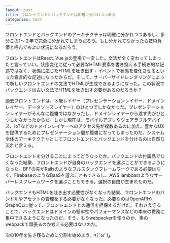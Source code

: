 ```yaml
---
layout: post
title: フロントエンドとバックエンドは明確に分かれつつある
categories: tech
---
```


フロントエンドとバックエンドのアーキテクチャは明確に分かれつつあるし、多分この1〜２年で完全に分かれてしまうだろう。もし分かれてなかったら技術負債と呼んでもよい状況になるだろう。

フロントエンドはReact, Vue.jsの登場で一変した。文法が全く変わってしまったと言っていい。状態変化に従って必要なHTML要素を書き換える手続き的な記述ではなく、状態に応じたHTMLを吐き出す・イベントで状態を変化させるといった宣言的な記述になったからだ。そして、サーバーサイドレンダリングによって新しいフロントエンドの文法でHTMLが生成できるようになった。この状況でバックエンドは古い文法でHTMLを吐き出す必要があるのだろうか？

過去フロントエンドは、３層レイヤー（プレゼンテーションレイヤー、ドメインレイヤー、データソースレイヤー）のひとつでしかなかった。プレゼンテーションレイヤーがそんなに複雑ではなかったし、ドメインレイヤーから渡す先がひとつしかなかったからだ。しかし現在は、モバイルアプリやウェアラブルデバイス、IoTなどのドメインレイヤーへのアクセス先が複数あるのに加え、豊かなUXを提供するためにプレゼンテーション層が複雑になってしまったのだ。システム全体のアーキテクチャとしてフロントエンドとバックエンドを分けるのは自然な流れと言える。

フロントエンドを分けることによってどうなったか。バックエンドの付属品でなくなった結果、フロントエンドが自身のバックエンドを選ぶことができるようになった。BFFの先がRailsのようなフルスタックフレームワークである必要はなく、FirebaseのようなBaaSを選ぶこともできるし、AWS lambdaのようなサーバーレスフレームワークを選ぶこともできる。選択の自由が生まれたのだ。

バックエンドもHTMLを吐き出す必要性がなくなった結果、フロントエンドのバンドルやアセットの管理をする必要がなくなった。必要なのはOpenAPIやGraphQLに従って、フロントエンドとの通信を担保するだけだ。それさえ守ることで、バックエンドはドメインの堅牢性やパフォーマンスなどの本来の責務に集中できるようになったのだ。そう、もうwebpackerを使うのか、素のwebpackで頑張るのか考える必要はないのだ。

次の10年を生き残るために分割を始めよう。٩( 'ω' )و
